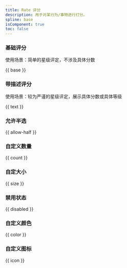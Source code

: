 ```yaml
---
title: Rate 评分
description: 用于对某行为/事物进行打分。
spline: base
isComponent: true
toc: false
---
```


### 基础评分

使用场景：简单的星级评定，不涉及具体分数

{{ base }}

### 带描述评分

使用场景：较为严谨的星级评定，展示具体分数或具体等级

{{ text }}

### 允许半选

{{ allow-half }}

### 自定义数量

{{ count }}

### 自定大小

{{ size }}

### 禁用状态

{{ disabled }}

### 自定义颜色

{{ color }}

### 自定义图标

{{ icon }}
